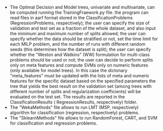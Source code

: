 - The Optimal Decision and Model trees, univariate and multivariate, can be computed running the TrainingFraework.py file.
    the program can read files in aarf format stored in the ClassificationProblems (RegressionProblems, respectively);
    the user can specify the size of validation and test set as a fraction of the whole dataset, and also input the minimum and maximum number of splits allowed;
    the user can specify whether the data should be stratified or not, set the time limit for each MILP problem, and the number of runs with different random seeds (this determines how the dataset is split);
    the user can specify whether the "Weston and Watkins" (WW) formulation for multi-class problems should be used or not;
    the user can decide to perform splits only on meta features and compute SVMs only on numeric features (only available for model trees). In this case the dictonary "meta_features" must be updated with the lists of meta and numeric features for the specific dataset
    based on the specified parameters the tree that yields the best result on the validation set (among trees with different number of splits and regularization coefficients) will be evaluated on the test set. The results are reported in the ClassificationResults ( RegressionResults, respectively) folder. 
- The "WekaMethods" file allows to run LMT (M5P, respectively) algorithm for classification (regression, respectively) problems.
- The "SklearnMethods" file allows to run RandomForest, CART, and SVM for classification and regression problems.
    
